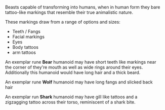 Beasts capable of transforming into humans, when in human form they bare tattoo-like markings that resemble their true animalistic nature.

These markings draw from a range of options and sizes:
- Teeth / Fangs
- Facial markings
- Eyes
- Body tattoos
- arm tattoos

An exemplar rune **Bear** humanoid may have short teeth like markings near the corner of they're mouth as well as wide rings around their eyes. Additionally this humanoid would have long hair and a thick beard. 

An exemplar rune **Wolf** humanoid may have long fangs and slicked back hair

An exemplar run **Shark** humanoid may have gill like tattoos and a zigzagging tattoo across their torso, reminiscent of a shark bite.



